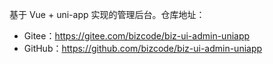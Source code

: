 基于 Vue + uni-app 实现的管理后台。仓库地址：

* Gitee：<https://gitee.com/bizcode/biz-ui-admin-uniapp>
* GitHub：<https://github.com/bizcode/biz-ui-admin-uniapp>
